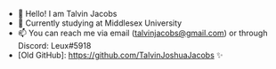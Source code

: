 - 👋 Hello! I am Talvin Jacobs
- 🌱 Currently studying at Middlesex University
- 📫 You can reach me via email (talvinjacobs@gmail.com) or through Discord: Leux#5918
- [Old GitHub]: https://github.com/TalvinJoshuaJacobs ✨
